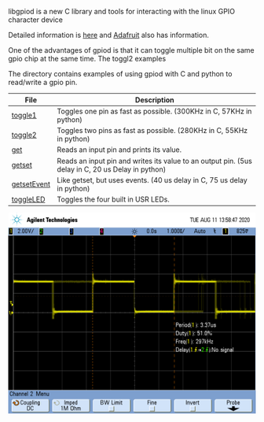 libgpiod is a new C library and tools for interacting with the linux GPIO
character device

Detailed information is 
[here](https://git.kernel.org/pub/scm/libs/libgpiod/libgpiod.git/tree/README)
and [Adafruit](https://blog.adafruit.com/2018/11/26/sysfs-is-dead-long-live-libgpiod-libgpiod-for-linux-circuitpython/)
also has information.

One of the advantages of gpiod is that it can toggle multiple bit on the same
gpio chip at the same time.  The toggl2 examples 

The directory contains examples of using gpiod with C and python to read/write
a gpio pin.

File                | Description
----                | -----------
[toggle1](toggle1.c)    | Toggles one pin as fast as possible.  (300KHz in C, 57KHz in python)
[toggle2](toggle2.c)    | Toggles two pins as fast as possible.  (280KHz in C, 55KHz in python)
[get](get.c)    | Reads an input pin and prints its value.
[getset](getset.c)    | Reads an input pin and writes its value to an output pin. (5us delay in C, 20 us Delay in python)
[getsetEvent](getset.c)    | Like getset, but uses events. (40 us delay in C, 75 us delay in python)
[toggleLED](toggleLED.c)    | Toggles the four built in USR LEDs.


![toggle1.c](images/toggle1.c.png)
